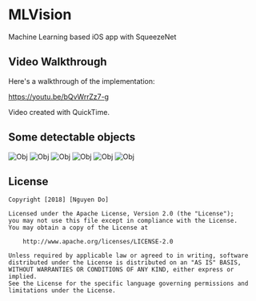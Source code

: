 # MLVision
Machine Learning based iOS app with SqueezeNet

## Video Walkthrough
Here's a walkthrough of the implementation:

https://youtu.be/bQvWrrZz7-g

Video created with QuickTime.

## Some detectable objects

<img src='https://github.com/donguyenvt/MLVision/blob/master/Verification/IMG_3866.PNG' title='Obj' width='' alt='Obj' />
<img src='https://github.com/donguyenvt/MLVision/blob/master/Verification/IMG_3871.PNG' title='Obj' width='' alt='Obj' />
<img src='https://github.com/donguyenvt/MLVision/blob/master/Verification/IMG_3874.PNG' title='Obj' width='' alt='Obj' />
<img src='https://github.com/donguyenvt/MLVision/blob/master/Verification/IMG_3875.PNG' title='Obj' width='' alt='Obj' />
<img src='https://github.com/donguyenvt/MLVision/blob/master/Verification/IMG_3876.PNG' title='Obj' width='' alt='Obj' />
<img src='https://github.com/donguyenvt/MLVision/blob/master/Verification/IMG_3877.PNG' title='Obj' width='' alt='Obj' />

## License

    Copyright [2018] [Nguyen Do]

    Licensed under the Apache License, Version 2.0 (the "License");
    you may not use this file except in compliance with the License.
    You may obtain a copy of the License at

        http://www.apache.org/licenses/LICENSE-2.0

    Unless required by applicable law or agreed to in writing, software
    distributed under the License is distributed on an "AS IS" BASIS,
    WITHOUT WARRANTIES OR CONDITIONS OF ANY KIND, either express or implied.
    See the License for the specific language governing permissions and
    limitations under the License.

